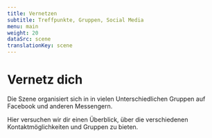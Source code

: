 ```yaml
---
title: Vernetzen
subtitle: Treffpunkte, Gruppen, Social Media
menu: main
weight: 20
dataSrc: scene
translationKey: scene
---
```


# Vernetz dich

Die Szene organisiert sich in in vielen Unterschiedlichen Gruppen auf Facebook und anderen Messengern.

Hier versuchen wir dir einen Überblick, über die verschiedenen Kontaktmöglichkeiten und Gruppen zu bieten.